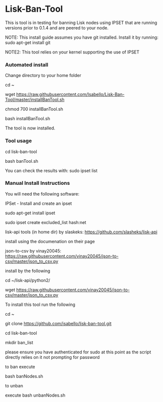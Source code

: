 # Lisk-Ban-Tool

This is tool is in testing for banning Lisk nodes using IPSET that are running versions prior to 0.1.4 and are peered to your node.

NOTE: This install guide assumes you have git installed. Install it by running: sudo apt-get install git

NOTE2: This tool relies on your kernel supporting the use of IPSET

### Automated install

Change directory to your home folder

cd ~

wget https://raw.githubusercontent.com/Isabello/Lisk-Ban-Tool/master/installBanTool.sh

chmod 700 installBanTool.sh

bash installBanTool.sh

The tool is now installed.


### Tool usage

cd lisk-ban-tool

bash banTool.sh

You can check the results with:  sudo ipset list

### Manual Install Instructions
You will need the following software:

IPSet - Install and create an ipset

sudo apt-get install ipset


sudo ipset create excluded_list hash:net



lisk-api tools (in home dir) by slaskeks: https://github.com/slasheks/lisk-api

install using the documenation on their page



json-to-csv by vinay20045: https://raw.githubusercontent.com/vinay20045/json-to-csv/master/json_to_csv.py

install by the following

cd ~/lisk-api/python2/

wget https://raw.githubusercontent.com/vinay20045/json-to-csv/master/json_to_csv.py



To install this tool run the following

cd ~

git clone https://github.com/isabello/lisk-ban-tool.git

cd lisk-ban-tool

mkdir ban_list


please ensure you have authenticated for sudo at this point as the script directly relies on it not prompting for password

to ban execute

bash banNodes.sh

to unban

execute bash unbanNodes.sh
